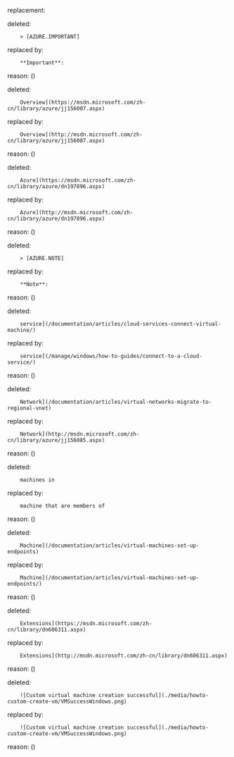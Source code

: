 replacement:

deleted:

		> [AZURE.IMPORTANT]

replaced by:

		**Important**:

reason: ()

deleted:

		Overview](https://msdn.microsoft.com/zh-cn/library/azure/jj156007.aspx)

replaced by:

		Overview](http://msdn.microsoft.com/zh-cn/library/azure/jj156007.aspx)

reason: ()

deleted:

		Azure](https://msdn.microsoft.com/zh-cn/library/azure/dn197896.aspx)

replaced by:

		Azure](http://msdn.microsoft.com/zh-cn/library/azure/dn197896.aspx)

reason: ()

deleted:

		> [AZURE.NOTE]

replaced by:

		**Note**:

reason: ()

deleted:

		service](/documentation/articles/cloud-services-connect-virtual-machine/)

replaced by:

		service](/manage/windows/how-to-guides/connect-to-a-cloud-service/)

reason: ()

deleted:

		Network](/documentation/articles/virtual-networks-migrate-to-regional-vnet)

replaced by:

		Network](http://msdn.microsoft.com/zh-cn/library/azure/jj156085.aspx)

reason: ()

deleted:

		machines in

replaced by:

		machine that are members of

reason: ()

deleted:

		Machine](/documentation/articles/virtual-machines-set-up-endpoints)

replaced by:

		Machine](/documentation/articles/virtual-machines-set-up-endpoints/)

reason: ()

deleted:

		Extensions](https://msdn.microsoft.com/zh-cn/library/dn606311.aspx)

replaced by:

		Extensions](http://msdn.microsoft.com/zh-cn/library/dn606311.aspx)

reason: ()

deleted:

		![Custom virtual machine creation successful](./media/howto-custom-create-vm/VMSuccessWindows.png)

replaced by:

		![Custom virtual machine creation successful](./media/howto-custom-create-vm/VMSuccessWindows.png)

reason: ()


